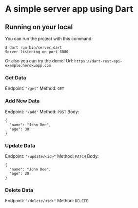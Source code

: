 # A simple server app using Dart

## Running on your local

You can run the project with this command:

```
$ dart run bin/server.dart
Server listening on port 8080
```

Or also you can try the demo!
Url: `https://dart-rest-api-example.herokuapp.com`

### Get Data
Endpoint: `"/get"`
Method: `GET`

### Add New Data
Endpoint: `"/add"`
Method: `POST`
Body:
```
{
  "name": "John Doe",
  "age": 30
}
```

### Update Data
Endpoint: `"/update/<id>"`
Method: `PATCH`
Body:
```
{
  "name": "John Doe",
  "age": 30
}
```

### Delete Data
Endpoint: `"/delete/<id>"`
Method: `DELETE`
